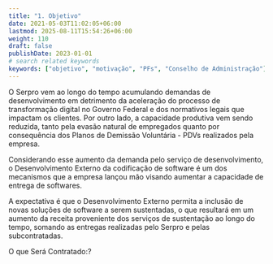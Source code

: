 ```yaml
---
title: "1. Objetivo"
date: 2021-05-03T11:02:05+06:00
lastmod: 2025-08-11T15:54:26+06:00
weight: 110
draft: false
publishDate: 2023-01-01
# search related keywords
keywords: ["objetivo", "motivação", "PFs", "Conselho de Administração"]
---
```


O Serpro vem ao longo do tempo acumulando demandas de desenvolvimento em detrimento da aceleração do processo de transformação digital no Governo Federal e dos normativos legais que impactam os clientes. Por outro lado, a capacidade produtiva vem sendo reduzida, tanto pela evasão natural de empregados quanto por consequência dos Planos de Demissão Voluntária - PDVs realizados pela empresa.

Considerando esse aumento da demanda pelo serviço de desenvolvimento, o Desenvolvimento Externo da codificação de software é um dos mecanismos que a empresa lançou mão visando aumentar a capacidade de entrega de softwares.

A expectativa é que o Desenvolvimento Externo permita a inclusão de novas soluções de software a serem sustentadas, o que resultará em um aumento da receita proveniente dos serviços de sustentação ao longo do tempo, somando as entregas realizadas pelo Serpro e pelas subcontratadas.

O que Será Contratado:?
